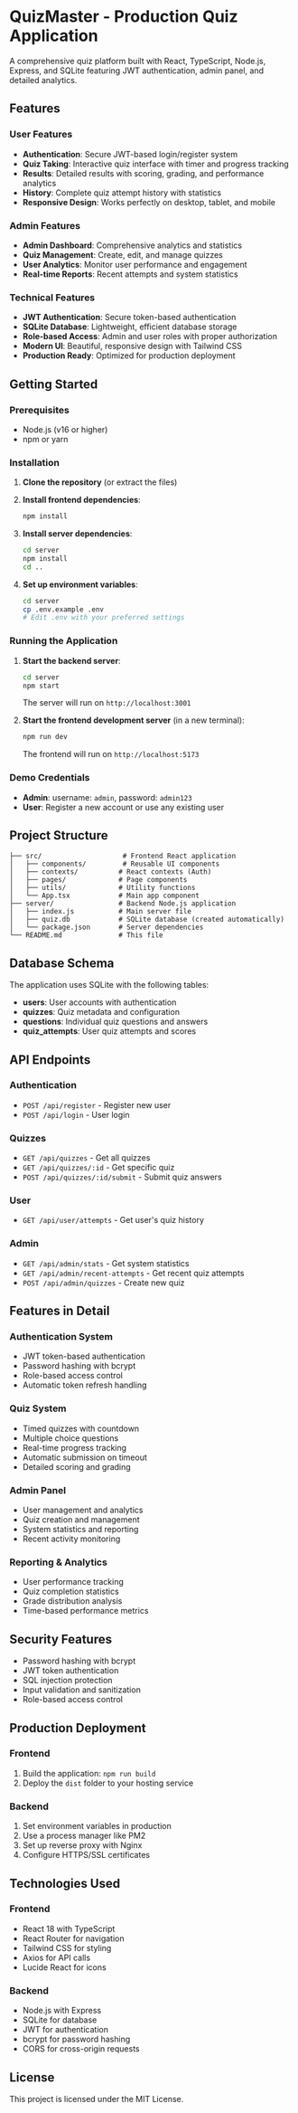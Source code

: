 # QuizMaster - Production Quiz Application

A comprehensive quiz platform built with React, TypeScript, Node.js, Express, and SQLite featuring JWT authentication, admin panel, and detailed analytics.

## Features

### User Features
- **Authentication**: Secure JWT-based login/register system
- **Quiz Taking**: Interactive quiz interface with timer and progress tracking
- **Results**: Detailed results with scoring, grading, and performance analytics
- **History**: Complete quiz attempt history with statistics
- **Responsive Design**: Works perfectly on desktop, tablet, and mobile

### Admin Features
- **Admin Dashboard**: Comprehensive analytics and statistics
- **Quiz Management**: Create, edit, and manage quizzes
- **User Analytics**: Monitor user performance and engagement
- **Real-time Reports**: Recent attempts and system statistics

### Technical Features
- **JWT Authentication**: Secure token-based authentication
- **SQLite Database**: Lightweight, efficient database storage
- **Role-based Access**: Admin and user roles with proper authorization
- **Modern UI**: Beautiful, responsive design with Tailwind CSS
- **Production Ready**: Optimized for production deployment

## Getting Started

### Prerequisites
- Node.js (v16 or higher)
- npm or yarn

### Installation

1. **Clone the repository** (or extract the files)

2. **Install frontend dependencies**:
   ```bash
   npm install
   ```

3. **Install server dependencies**:
   ```bash
   cd server
   npm install
   cd ..
   ```

4. **Set up environment variables**:
   ```bash
   cd server
   cp .env.example .env
   # Edit .env with your preferred settings
   ```

### Running the Application

1. **Start the backend server**:
   ```bash
   cd server
   npm start
   ```
   The server will run on `http://localhost:3001`

2. **Start the frontend development server** (in a new terminal):
   ```bash
   npm run dev
   ```
   The frontend will run on `http://localhost:5173`

### Demo Credentials

- **Admin**: username: `admin`, password: `admin123`
- **User**: Register a new account or use any existing user

## Project Structure

```
├── src/                    # Frontend React application
│   ├── components/         # Reusable UI components
│   ├── contexts/          # React contexts (Auth)
│   ├── pages/             # Page components
│   ├── utils/             # Utility functions
│   └── App.tsx            # Main app component
├── server/                # Backend Node.js application
│   ├── index.js           # Main server file
│   ├── quiz.db            # SQLite database (created automatically)
│   └── package.json       # Server dependencies
└── README.md              # This file
```

## Database Schema

The application uses SQLite with the following tables:

- **users**: User accounts with authentication
- **quizzes**: Quiz metadata and configuration
- **questions**: Individual quiz questions and answers
- **quiz_attempts**: User quiz attempts and scores

## API Endpoints

### Authentication
- `POST /api/register` - Register new user
- `POST /api/login` - User login

### Quizzes
- `GET /api/quizzes` - Get all quizzes
- `GET /api/quizzes/:id` - Get specific quiz
- `POST /api/quizzes/:id/submit` - Submit quiz answers

### User
- `GET /api/user/attempts` - Get user's quiz history

### Admin
- `GET /api/admin/stats` - Get system statistics
- `GET /api/admin/recent-attempts` - Get recent quiz attempts
- `POST /api/admin/quizzes` - Create new quiz

## Features in Detail

### Authentication System
- JWT token-based authentication
- Password hashing with bcrypt
- Role-based access control
- Automatic token refresh handling

### Quiz System
- Timed quizzes with countdown
- Multiple choice questions
- Real-time progress tracking
- Automatic submission on timeout
- Detailed scoring and grading

### Admin Panel
- User management and analytics
- Quiz creation and management
- System statistics and reporting
- Recent activity monitoring

### Reporting & Analytics
- User performance tracking
- Quiz completion statistics
- Grade distribution analysis
- Time-based performance metrics

## Security Features
- Password hashing with bcrypt
- JWT token authentication
- SQL injection protection
- Input validation and sanitization
- Role-based access control

## Production Deployment

### Frontend
1. Build the application: `npm run build`
2. Deploy the `dist` folder to your hosting service

### Backend
1. Set environment variables in production
2. Use a process manager like PM2
3. Set up reverse proxy with Nginx
4. Configure HTTPS/SSL certificates

## Technologies Used

### Frontend
- React 18 with TypeScript
- React Router for navigation
- Tailwind CSS for styling
- Axios for API calls
- Lucide React for icons

### Backend
- Node.js with Express
- SQLite for database
- JWT for authentication
- bcrypt for password hashing
- CORS for cross-origin requests

## License

This project is licensed under the MIT License.